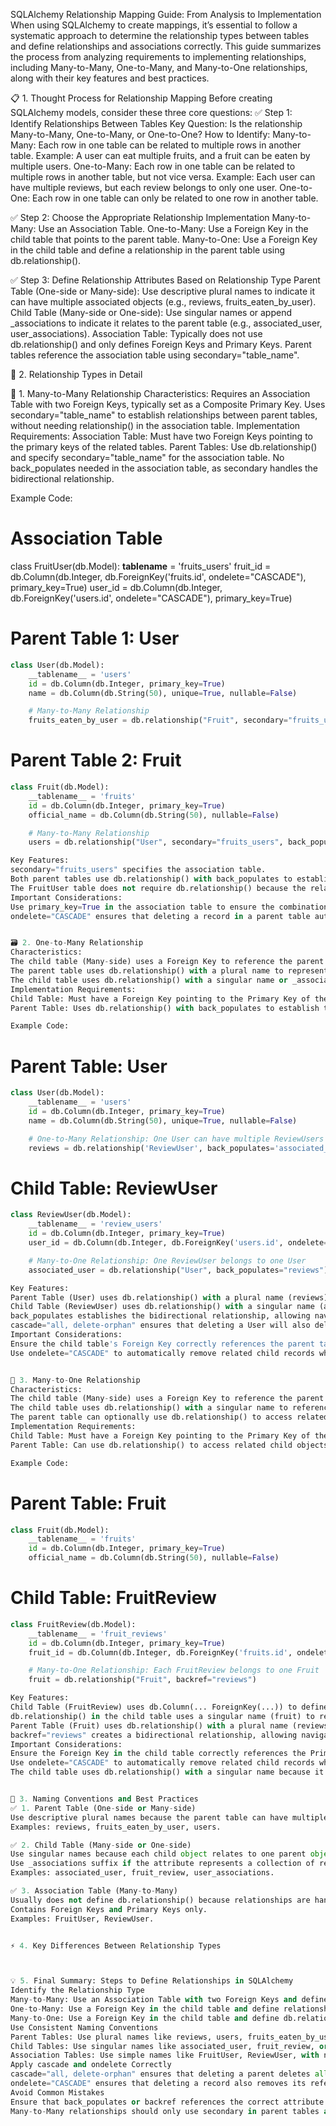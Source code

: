 
SQLAlchemy Relationship Mapping Guide: From Analysis to Implementation
When using SQLAlchemy to create mappings, it’s essential to follow a systematic approach to determine the relationship types between tables and define relationships and associations correctly. This guide summarizes the process from analyzing requirements to implementing relationships, including Many-to-Many, One-to-Many, and Many-to-One relationships, along with their key features and best practices.

📋 1. Thought Process for Relationship Mapping
Before creating SQLAlchemy models, consider these three core questions:
✅ Step 1: Identify Relationships Between Tables
Key Question: Is the relationship Many-to-Many, One-to-Many, or One-to-One?
How to Identify:
Many-to-Many: Each row in one table can be related to multiple rows in another table. Example: A user can eat multiple fruits, and a fruit can be eaten by multiple users.
One-to-Many: Each row in one table can be related to multiple rows in another table, but not vice versa. Example: Each user can have multiple reviews, but each review belongs to only one user.
One-to-One: Each row in one table can only be related to one row in another table.

✅ Step 2: Choose the Appropriate Relationship Implementation
Many-to-Many: Use an Association Table.
One-to-Many: Use a Foreign Key in the child table that points to the parent table.
Many-to-One: Use a Foreign Key in the child table and define a relationship in the parent table using db.relationship().

✅ Step 3: Define Relationship Attributes Based on Relationship Type
Parent Table (One-side or Many-side): Use descriptive plural names to indicate it can have multiple associated objects (e.g., reviews, fruits_eaten_by_user).
Child Table (Many-side or One-side): Use singular names or append _associations to indicate it relates to the parent table (e.g., associated_user, user_associations).
Association Table: Typically does not use db.relationship() and only defines Foreign Keys and Primary Keys. Parent tables reference the association table using secondary="table_name".


🧩 2. Relationship Types in Detail

🔗 1. Many-to-Many Relationship
Characteristics:
Requires an Association Table with two Foreign Keys, typically set as a Composite Primary Key.
Uses secondary="table_name" to establish relationships between parent tables, without needing relationship() in the association table.
Implementation Requirements:
Association Table: Must have two Foreign Keys pointing to the primary keys of the related tables.
Parent Tables: Use db.relationship() and specify secondary="table_name" for the association table.
No back_populates needed in the association table, as secondary handles the bidirectional relationship.

Example Code:

# Association Table
class FruitUser(db.Model):
    __tablename__ = 'fruits_users'
    fruit_id = db.Column(db.Integer, db.ForeignKey('fruits.id', ondelete="CASCADE"), primary_key=True)
    user_id = db.Column(db.Integer, db.ForeignKey('users.id', ondelete="CASCADE"), primary_key=True)



# Parent Table 1: User
```python
class User(db.Model):
    __tablename__ = 'users'
    id = db.Column(db.Integer, primary_key=True)
    name = db.Column(db.String(50), unique=True, nullable=False)

    # Many-to-Many Relationship
    fruits_eaten_by_user = db.relationship("Fruit", secondary="fruits_users", back_populates="users")
```

# Parent Table 2: Fruit
```python
class Fruit(db.Model):
    __tablename__ = 'fruits'
    id = db.Column(db.Integer, primary_key=True)
    official_name = db.Column(db.String(50), nullable=False)

    # Many-to-Many Relationship
    users = db.relationship("User", secondary="fruits_users", back_populates="fruits_eaten_by_user")

Key Features:
secondary="fruits_users" specifies the association table.
Both parent tables use db.relationship() with back_populates to establish the bidirectional relationship.
The FruitUser table does not require db.relationship() because the relationship is defined in the parent tables.
Important Considerations:
Use primary_key=True in the association table to ensure the combination of foreign keys is unique.
ondelete="CASCADE" ensures that deleting a record in a parent table automatically removes related records in the association table.


🗃️ 2. One-to-Many Relationship
Characteristics:
The child table (Many-side) uses a Foreign Key to reference the parent table (One-side).
The parent table uses db.relationship() with a plural name to represent multiple child objects.
The child table uses db.relationship() with a singular name or _associations suffix to reference its parent object.
Implementation Requirements:
Child Table: Must have a Foreign Key pointing to the Primary Key of the parent table.
Parent Table: Uses db.relationship() with back_populates to establish the bidirectional relationship.

Example Code:
```

# Parent Table: User
```python
class User(db.Model):
    __tablename__ = 'users'
    id = db.Column(db.Integer, primary_key=True)
    name = db.Column(db.String(50), unique=True, nullable=False)

    # One-to-Many Relationship: One User can have multiple ReviewUsers
    reviews = db.relationship('ReviewUser', back_populates='associated_user', cascade='all, delete-orphan')
```

# Child Table: ReviewUser
```python
class ReviewUser(db.Model):
    __tablename__ = 'review_users'
    id = db.Column(db.Integer, primary_key=True)
    user_id = db.Column(db.Integer, db.ForeignKey('users.id', ondelete="CASCADE"), nullable=False)

    # Many-to-One Relationship: One ReviewUser belongs to one User
    associated_user = db.relationship("User", back_populates="reviews")

Key Features:
Parent Table (User) uses db.relationship() with a plural name (reviews) to represent multiple child objects.
Child Table (ReviewUser) uses db.relationship() with a singular name (associated_user) to reference its parent object.
back_populates establishes the bidirectional relationship, allowing navigation from both sides.
cascade="all, delete-orphan" ensures that deleting a User will also delete all associated ReviewUserrecords.
Important Considerations:
Ensure the child table's Foreign Key correctly references the parent table's Primary Key.
Use ondelete="CASCADE" to automatically remove related child records when the parent is deleted.


🔁 3. Many-to-One Relationship
Characteristics:
The child table (Many-side) uses a Foreign Key to reference the parent table (One-side).
The child table uses db.relationship() with a singular name to reference its parent object.
The parent table can optionally use db.relationship() to access related child objects.
Implementation Requirements:
Child Table: Must have a Foreign Key pointing to the Primary Key of the parent table.
Parent Table: Can use db.relationship() to access related child objects, but this is not mandatory.

Example Code:
```

# Parent Table: Fruit
```python
class Fruit(db.Model):
    __tablename__ = 'fruits'
    id = db.Column(db.Integer, primary_key=True)
    official_name = db.Column(db.String(50), nullable=False)
```

# Child Table: FruitReview
```python
class FruitReview(db.Model):
    __tablename__ = 'fruit_reviews'
    id = db.Column(db.Integer, primary_key=True)
    fruit_id = db.Column(db.Integer, db.ForeignKey('fruits.id', ondelete="CASCADE"), nullable=False)

    # Many-to-One Relationship: Each FruitReview belongs to one Fruit
    fruit = db.relationship("Fruit", backref="reviews")

Key Features:
Child Table (FruitReview) uses db.Column(... ForeignKey(...)) to define the Foreign Key.
db.relationship() in the child table uses a singular name (fruit) to reference its parent object.
Parent Table (Fruit) uses db.relationship() with a plural name (reviews) to represent multiple child objects.
backref="reviews" creates a bidirectional relationship, allowing navigation from both sides.
Important Considerations:
Ensure the Foreign Key in the child table correctly references the Primary Key of the parent table.
Use ondelete="CASCADE" to automatically remove related child records when the parent is deleted.
The child table uses db.relationship() with a singular name because it references one parent object.


🧠 3. Naming Conventions and Best Practices
✅ 1. Parent Table (One-side or Many-side)
Use descriptive plural names because the parent table can have multiple child objects.
Examples: reviews, fruits_eaten_by_user, users.

✅ 2. Child Table (Many-side or One-side)
Use singular names because each child object relates to one parent object.
Use _associations suffix if the attribute represents a collection of related objects.
Examples: associated_user, fruit_review, user_associations.

✅ 3. Association Table (Many-to-Many)
Usually does not define db.relationship() because relationships are handled by parent tables using secondary="table_name".
Contains Foreign Keys and Primary Keys only.
Examples: FruitUser, ReviewUser.


⚡ 4. Key Differences Between Relationship Types



💡 5. Final Summary: Steps to Define Relationships in SQLAlchemy
Identify the Relationship Type
Many-to-Many: Use an Association Table with two Foreign Keys and define relationships in parent tables using secondary="table_name".
One-to-Many: Use a Foreign Key in the child table and define relationships in the parent table using db.relationship().
Many-to-One: Use a Foreign Key in the child table and define db.relationship() in the child tablewith a singular name.
Use Consistent Naming Conventions
Parent Tables: Use plural names like reviews, users, fruits_eaten_by_user.
Child Tables: Use singular names like associated_user, fruit_review, or add _associations to indicate collections.
Association Tables: Use simple names like FruitUser, ReviewUser, with no db.relationship().
Apply cascade and ondelete Correctly
cascade="all, delete-orphan" ensures that deleting a parent deletes all related child records.
ondelete="CASCADE" ensures that deleting a record also removes its references in Foreign Keys.
Avoid Common Mistakes
Ensure that back_populates or backref references the correct attribute names in both tables.
Many-to-Many relationships should only use secondary in parent tables and do NOT require db.relationship() in the association table.
```
